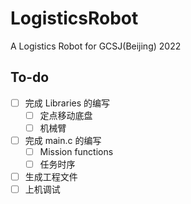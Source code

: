 # LogisticsRobot
A Logistics Robot for GCSJ(Beijing) 2022



## To-do

-   [ ] 完成 Libraries 的编写
    -   [ ] 定点移动底盘
    -   [ ] 机械臂
-   [ ] 完成 main.c 的编写
    -   [ ] Mission functions
    -   [ ] 任务时序
-   [ ] 生成工程文件
-   [ ] 上机调试
